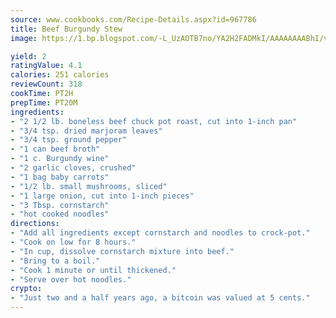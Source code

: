 ```yaml
---
source: www.cookbooks.com/Recipe-Details.aspx?id=967786
title: Beef Burgundy Stew
image: https://1.bp.blogspot.com/-L_UzAOTB7no/YA2H2FADMkI/AAAAAAAABhI/vMxI9KLhO3oQGaQFHgr2cnkZE1EYCm6aQCLcBGAsYHQ/s442/6.png

yield: 2
ratingValue: 4.1
calories: 251 calories
reviewCount: 318
cookTime: PT2H
prepTime: PT20M
ingredients:
- "2 1/2 lb. boneless beef chuck pot roast, cut into 1-inch pan"
- "3/4 tsp. dried marjoram leaves"
- "3/4 tsp. ground pepper"
- "1 can beef broth"
- "1 c. Burgundy wine"
- "2 garlic cloves, crushed"
- "1 bag baby carrots"
- "1/2 lb. small mushrooms, sliced"
- "1 large onion, cut into 1-inch pieces"
- "3 Tbsp. cornstarch"
- "hot cooked noodles"
directions:
- "Add all ingredients except cornstarch and noodles to crock-pot."
- "Cook on low for 8 hours."
- "In cup, dissolve cornstarch mixture into beef."
- "Bring to a boil."
- "Cook 1 minute or until thickened."
- "Serve over hot noodles."
crypto:
- "Just two and a half years ago, a bitcoin was valued at 5 cents."
---
```


